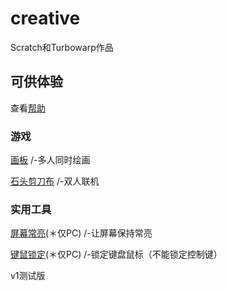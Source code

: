 # creative
Scratch和Turbowarp作品  
## 可供体验
查看[帮助](https://surl.szysite.com/creative-help)  
### 游戏
[画板](paint)   /-多人同时绘画  
  
[石头剪刀布](rock-paper-scissors)  /-双人联机
  
### 实用工具
[屏幕常亮](tools/screen-lock)(＊仅PC)  /-让屏幕保持常亮   
  
[键鼠锁定](tools/wake-lock)(＊仅PC)  /-锁定键盘鼠标（不能锁定控制键）
  
v1测试版   
